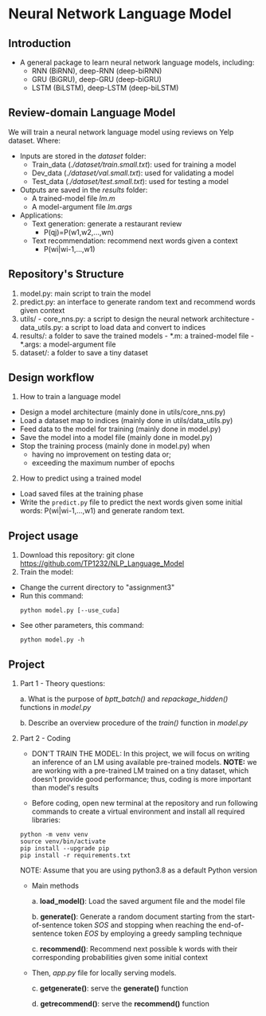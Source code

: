 # Neural Network Language Model
## Introduction
- A general package to learn neural network language models, including:
  + RNN (BiRNN), deep-RNN (deep-biRNN)
  + GRU (BiGRU), deep-GRU (deep-biGRU)
  + LSTM (BiLSTM), deep-LSTM (deep-biLSTM)

## Review-domain Language Model
We will train a neural network language model using reviews on Yelp dataset. Where:  
- Inputs are stored in the *dataset* folder:
  + Train_data (*./dataset/train.small.txt*): used for training a model
  + Dev_data (*./dataset/val.small.txt*): used for validating a model
  + Test_data (*./dataset/test.small.txt*): used for testing a model
- Outputs are saved in the *results* folder:
  + A trained-model file *lm.m*
  + A model-argument file *lm.args*
- Applications:
  + Text generation: generate a restaurant review 
    - P(qj)=P(w1,w2,...,wn)
  + Text recommendation: recommend next words given a context
    - P(wi|wi-1,...,w1)

## Repository's Structure
  1. model.py: main script to train the model
  2. predict.py: an interface to generate random text and recommend words given context
  3. utils/
    - core_nns.py: a script to design the neural network architecture
    - data_utils.py: a script to load data and convert to indices
  4. results/: a folder to save the trained models
    - *.m: a trained-model file
    - *.args: a model-argument file
  5. dataset/: a folder to save a tiny dataset
## Design workflow
1. How to train a language model
- Design a model architecture (mainly done in utils/core_nns.py)
- Load a dataset map to indices (mainly done in utils/data_utils.py)
- Feed data to the model for training (mainly done in model.py)
- Save the model into a model file (mainly done in model.py)
- Stop the training process (mainly done in model.py) when  
    + having no improvement on testing data or;
    + exceeding the maximum number of epochs
2. How to predict using a trained model
- Load saved files at the training phase
- Write the ``predict.py`` file to predict the next words given some initial words: P(wi|wi-1,...,w1) 
and generate random text.

## Project usage
1. Download this repository: git clone https://github.com/TP1232/NLP_Language_Model
2. Train the model:
  - Change the current directory to "assignment3"
  - Run this command:
    ```
    python model.py [--use_cuda]
    ```
  - See other parameters, this command:
    ```
    python model.py -h
    ```

## Project


1. Part 1 - Theory questions:  

    a. What is the purpose of *bptt_batch()*  and *repackage_hidden()* functions in *model.py*  
    
    b. Describe an overview procedure of the *train()*  function in *model.py*  
    
2. Part 2 - Coding 

    - DON'T TRAIN THE MODEL: In this project, we will focus on writing an inference of an LM using available 
    pre-trained models. **NOTE:** we are working with a pre-trained LM trained on a tiny dataset, which doesn't provide 
    good performance; thus, coding is more important than model's results
    
    - Before coding, open new terminal at the repository and run following commands to create a virtual environment 
    and install all required libraries:

    ```commandline
    python -m venv venv
    source venv/bin/activate
    pip install --upgrade pip
    pip install -r requirements.txt
    ```
    NOTE: Assume that you are using python3.8 as a default Python version 

    - Main methods
     
        a. **load_model()**: Load the saved argument file and the model file 
         
        b. **generate()**: Generate a random document starting from the start-of-sentence token *SOS* and 
        stopping when reaching the end-of-sentence token *EOS* by employing a greedy sampling technique  
        
        c. **recommend()**: Recommend next possible k words with their corresponding probabilities given some initial context 
        
    - Then, *app.py* file for locally serving models.
    
        c. **getgenerate()**: serve the **generate()** function
        
        d. **getrecommend()**: serve the **recommend()** function

